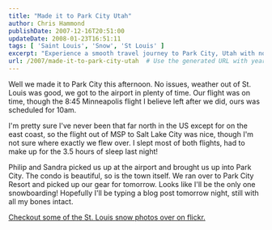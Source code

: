 ```yaml
---
title: "Made it to Park City Utah"
author: Chris Hammond
publishDate: 2007-12-16T20:51:00
updateDate: 2008-01-23T16:51:11
tags: [ 'Saint Louis', 'Snow', 'St Louis' ]
excerpt: "Experience a smooth travel journey to Park City, Utah with no delays. Get ready for snowboarding adventures and explore the beauty of this charming town."
url: /2007/made-it-to-park-city-utah  # Use the generated URL with year
---
```

<P>Well we made it to Park City this afternoon. No issues, weather out of St. Louis was good, we got to the airport in plenty of time. Our flight was on time, though the 8:45 Minneapolis flight I believe left after we did, ours was scheduled for 10am. </P> <P>I'm pretty sure I've never been that far north in the US except for on the east coast, so the flight out of MSP to Salt Lake City was nice, though I'm not sure where exactly we flew over. I slept most of both flights, had to make up for the 3.5 hours of sleep last night!</P> <P>Philip and Sandra picked us up at the airport and brought us up into Park City. The condo is beautiful, so is the town itself. We ran over to Park City Resort and picked up our gear for tomorrow. Looks like I'll be the only one snowboarding! Hopefully I'll be typing a blog post tomorrow night, still with all my bones intact.</P> <P><A class="" href="https://www.flickr.com/photos/chammond/sets/72157603478233177/" target=_blank mce_href="https://www.flickr.com/photos/chammond/sets/72157603478233177/">Checkout some of the St. Louis snow photos over on flickr.</A></P>


